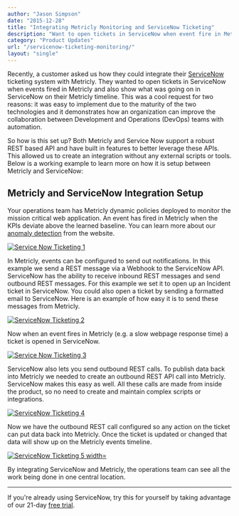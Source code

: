 ```yaml
---
author: "Jason Simpson"
date: "2015-12-28"
title: "Integrating Metricly Monitoring and ServiceNow Ticketing"
description: "Want to open tickets in ServiceNow when event fire in Metricly? We've got it covered. Check out our new integration with ServiceNow Ticketing!"
category: "Product Updates"
url: "/servicenow-ticketing-monitoring/"
layout: "single"
---
```



Recently, a customer asked us how they could integrate their [ServiceNow](https://www.servicenow.com/) ticketing system with Metricly. They wanted to open tickets in ServiceNow when events fired in Metricly and also show what was going on in ServiceNow on their Metricly timeline. This was a cool request for two reasons: it was easy to implement due to the maturity of the two technologies and it demonstrates how an organization can improve the collaboration between Development and Operations (DevOps) teams with automation.

So how is this set up? Both Metricly and Service Now support a robust REST based API and have built in features to better leverage these APIs. This allowed us to create an integration without any external scripts or tools. Below is a working example to learn more on how it is setup between Metricly and ServiceNow:

Metricly and ServiceNow Integration Setup
------------------------------------------

Your operations team has Metricly dynamic policies deployed to monitor the mission critical web application. An event has fired in Metricly when the KPIs deviate above the learned baseline. You can learn more about our [anomaly detection](/product) from the website.

[![Service Now Ticketing 1](https://s3-us-west-2.amazonaws.com/com-netuitive-app-usw2-public/wp-content/uploads/2016/03/ServiceNowBlog_1.jpg)](https://s3-us-west-2.amazonaws.com/com-netuitive-app-usw2-public/wp-content/uploads/2016/03/ServiceNowBlog_1.jpg)

In Metricly, events can be configured to send out notifications. In this example we send a REST message via a Webhook to the ServiceNow API. ServiceNow has the ability to receive inbound REST messages and send outbound REST messages. For this example we set it to open up an Incident ticket in ServiceNow. You could also open a ticket by sending a formatted email to ServiceNow. Here is an example of how easy it is to send these messages from Metricly.

[![ServiceNow Ticketing 2](https://s3-us-west-2.amazonaws.com/com-netuitive-app-usw2-public/wp-content/uploads/2016/03/ServiceNowBlog_2.jpg)](https://s3-us-west-2.amazonaws.com/com-netuitive-app-usw2-public/wp-content/uploads/2016/03/ServiceNowBlog_2.jpg)

Now when an event fires in Metricly (e.g. a slow webpage response time) a ticket is opened in ServiceNow.

[![Service Now Ticketing 3](https://s3-us-west-2.amazonaws.com/com-netuitive-app-usw2-public/wp-content/uploads/2016/03/ServiceNowBlog_3.jpg)](https://s3-us-west-2.amazonaws.com/com-netuitive-app-usw2-public/wp-content/uploads/2016/03/ServiceNowBlog_3.jpg)

ServiceNow also lets you send outbound REST calls. To publish data back into Metricly we needed to create an outbound REST API call into Metricly. ServiceNow makes this easy as well. All these calls are made from inside the product, so no need to create and maintain complex scripts or integrations.

[![ServiceNow Ticketing 4](https://s3-us-west-2.amazonaws.com/com-netuitive-app-usw2-public/wp-content/uploads/2016/03/ServiceNowBlog_4.jpg)](https://s3-us-west-2.amazonaws.com/com-netuitive-app-usw2-public/wp-content/uploads/2016/03/ServiceNowBlog_4.jpg)

Now we have the outbound REST call configured so any action on the ticket can put data back into Metricly. Once the ticket is updated or changed that data will show up on the Metricly events timeline.

[![ServiceNow Ticketing 5 width=](https://s3-us-west-2.amazonaws.com/com-netuitive-app-usw2-public/wp-content/uploads/2016/03/ServiceNowBlog_5.jpg)](https://s3-us-west-2.amazonaws.com/com-netuitive-app-usw2-public/wp-content/uploads/2016/03/ServiceNowBlog_5.jpg)

By integrating ServiceNow and Metricly, the operations team can see all the work being done in one central location.

* * * * *

If you're already using ServiceNow, try this for yourself by taking advantage of our 21-day [free trial](/signup).
